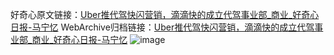 好奇心原文链接：[Uber推代驾快闪营销，滴滴快的成立代驾事业部_商业_好奇心日报-马宁忆](https://www.qdaily.com/articles/8293.html)
WebArchive归档链接：[Uber推代驾快闪营销，滴滴快的成立代驾事业部_商业_好奇心日报-马宁忆](http://web.archive.org/web/20190623152518/https://www.qdaily.com/articles/8293.html)
![image](http://ww3.sinaimg.cn/large/007d5XDply1g3vbne8qxnj30u02ue1kx)